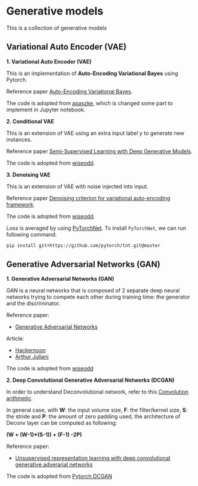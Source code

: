 # Generative models
This is a collection of generative models

## Variational Auto Encoder (VAE)

**1. Variational Auto Encoder (VAE)**

This is an implementation of **Auto-Encoding Variational Bayes** using Pytorch.

Reference paper [Auto-Encoding Variational Bayes](https://arxiv.org/abs/1312.6114).

The code is adopted from [apaszke](https://github.com/pytorch/examples/blob/master/vae/main.py), which is changed some part to implement in Jupyter notebook.

**2. Conditional VAE**

This is an extension of VAE using an extra input label y to generate new instances.

Reference paper [Semi-Supervised Learning with Deep Generative Models](https://arxiv.org/abs/1406.5298).

The code is adopted from [wiseodd](https://github.com/wiseodd/generative-models/tree/master/VAE/conditional_vae).

**3. Denoising VAE**

This is an extension of VAE with noise injected into input.

Reference paper [Denoising criterion for variational auto-encoding framework](https://arxiv.org/abs/1511.06406).

The code is adopted from [wiseodd](https://github.com/wiseodd/generative-models/blob/master/VAE/denoising_vae/dvae_pytorch.py).

Loss is averaged by using [PyTorchNet](https://github.com/pytorch/tnt). To install ```PyTorchNet```, we can run following command:
```sh
pip install git+https://github.com/pytorch/tnt.git@master
```

## Generative Adversarial Networks (GAN)

**1. Generative Adversarial Networks (GAN)**

GAN is a neural networks that is composed of 2 separate deep neural networks trying to compete each other during training time: the generator and the discriminator.

Reference paper:
- [Generative Adversarial Networks](https://arxiv.org/abs/1406.2661)

Article:
- [Hackernoon](https://hackernoon.com/how-do-gans-intuitively-work-2dda07f247a1#.4ppap66hn)
- [Arthur Juliani](https://medium.com/@awjuliani/generative-adversarial-networks-explained-with-a-classic-spongebob-squarepants-episode-54deab2fce39#.w5pqccvbr)

The code is adopted from [wiseodd](https://github.com/wiseodd/generative-models/blob/master/GAN/vanilla_gan/gan_pytorch.py)

**2. Deep Convolutional Generative Adversarial Networks (DCGAN)**

In order to understand Deconvolutional network, refer to this [Convolution arithmetic](https://github.com/vdumoulin/conv_arithmetic).

In general case, with **W**: the input volume size, **F**: the filter/kernel size, **S**: the stride and **P**: the amount of zero padding used, the architecture of Deconv layer can be computed as following:

**(W + (W-1)*(S-1)) + (F-1) -2P)**

Reference paper:
- [Unsupervised representation learning with deep convolutional generative adverarial networks](https://arxiv.org/pdf/1511.06434.pdf)

The code is adopted from [Pytorch DCGAN](https://github.com/pytorch/examples/blob/master/dcgan/main.py)